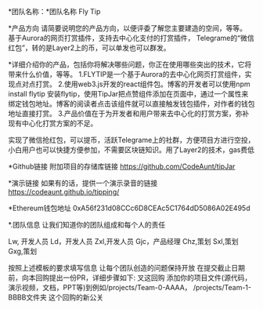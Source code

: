*团队名称：*团队名称
Fly Tip

*产品方向
请简要说明您的产品方向，以便评委了解您主要建造的空间，等等。
基于Aurora的网页打赏插件，支持去中心化支付的打赏插件，
Telegrame的“微信红包”，转的是Layer2上的币，可以单发也可以群发。

*详细介绍你的产品，包括你将解决哪些问题，你正在使用哪些突出的技术，它将带来什么价值，等等。
1.FLYTIP是一个基于Aurora的去中心化网页打赏组件，实现点对点打赏。
2.使用web3.js开发的react组件包。博客的开发者可以使用npm install flytip 安装flytip，使用TipJar把点赞组件添加在页面中，通过一个属性来绑定钱包地址。博客的阅读者点击该组件就可以直接触发钱包插件，对作者的钱包地址直接打赏。
3.产品价值在于为开发者和用户带来去中心化的打赏方案，弥补现有中心化打赏方案的不足。

实现了微信抢红包，可以提币，活跃Telegrame上的社群，方便项目方进行空投，小白用户也可以快捷方便参加，不需要区块链知识。用了Layer2的技术，gas费低

*Github链接
附加项目的存储库链接
https://github.com/CodeAunt/tipJar

*演示链接
如果有的话，提供一个演示录音的链接
https://codeaunt.github.io/tipping/

*Ethereum钱包地址
0xA56f231d08CCc6D8CEAc5C1764dD5086A02E495d

*.团队信息
让我们知道你的团队组成和每个人的责任

Lw, 开发人员
Ld，开发人员
Zxl,开发人员
Gjc，产品经理
Chz,策划
Sxl,策划
Gxg,策划

按照上述模板的要求填写信息
让每个团队创造的问题保持开放
在提交截止日期前，向本回购提出一份PR，详细步骤如下:
叉这回购
添加你的项目文件(源代码，演示视频，文档，PPT等)到例如/projects/Team-0-AAAA， /projects/Team-1-BBBB文件夹
这个回购的新公关

